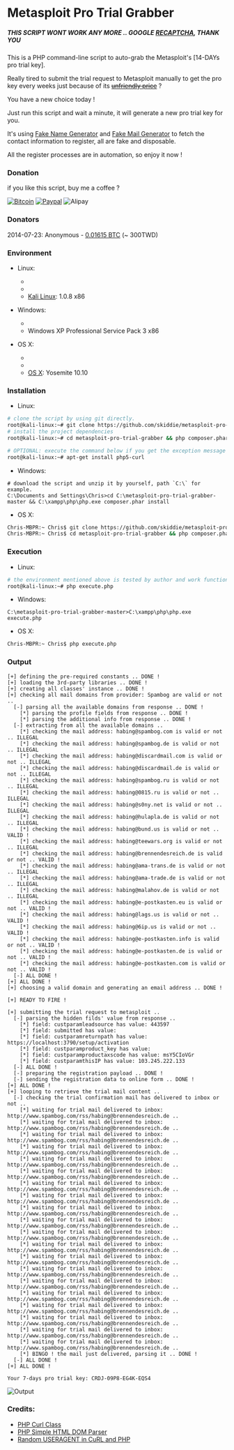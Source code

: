 # Metasploit Pro Trial Grabber

##### THIS SCRIPT WONT WORK ANY MORE .. GOOGLE [RECAPTCHA](https://www.google.com/recaptcha/intro/index.html), THANK YOU

This is a PHP command-line script to auto-grab the Metasploit's [14-DAYs pro trial key].

Really tired to submit the trial request to Metasploit manually to get the pro key every weeks just because of its ~~[unfriendly price]~~ ?

You have a new choice today !

Just run this script and wait a minute, it will generate a new pro trial key for you.

It's using [Fake Name Generator] and [Fake Mail Generator] to fetch the contact information to register, all are fake and disposable.

All the register processes are in automation, so enjoy it now !

### Donation

if you like this script, buy me a coffee ?

[![Bitcoin](https://blockchain.info//Resources/buttons/donate_64.png)](http://goo.gl/f8ShlA)
[![Paypal](https://www.paypalobjects.com/en_US/GB/i/btn/btn_donateCC_LG.gif)](http://goo.gl/tRt4zN)
![Alipay](https://i.imgur.com/MFwEQSp.png)

### Donators

2014-07-23: Anonymous - [0.01615 BTC](https://blockchain.info/tx/be809956bf74307cd60cfdc6adba6d026acc51816cceb6a9c297be4374a85eb0) (~ 300TWD)

### Environment

* Linux:

    * [PHP]: 5.4.4-14+deb7u12
    * [cURL]: 7.26.0
    * [Kali Linux]: 1.0.8 x86

* Windows:

    * [XAMPP]: 1.8.2
    * Windows XP Professional Service Pack 3 x86

* OS X:

    * [PHP]: 5.5.14
    * [cURL]: 7.37.1
    * [OS X]: Yosemite 10.10

### Installation

* Linux:

```sh
# clone the script by using git directly.
root@kali-linux:~# git clone https://github.com/skiddie/metasploit-pro-trial-grabber.git
# install the project dependencies
root@kali-linux:~# cd metasploit-pro-trial-grabber && php composer.phar install

# OPTIONAL: execute the command below if you get the exception message 'cURL library is not loaded'.
root@kali-linux:~# apt-get install php5-curl
```

* Windows:

```batch
# download the script and unzip it by yourself, path `C:\` for example.
C:\Documents and Settings\Chris>cd C:\metasploit-pro-trial-grabber-master && C:\xampp\php\php.exe composer.phar install
```

* OS X:

```sh
Chris-MBPR:~ Chris$ git clone https://github.com/skiddie/metasploit-pro-trial-grabber.git
Chris-MBPR:~ Chris$ cd metasploit-pro-trial-grabber && php composer.phar install
```

### Execution

* Linux:

```sh
# the environment mentioned above is tested by author and work functionally.
root@kali-linux:~# php execute.php
```

* Windows:

```batch
C:\metasploit-pro-trial-grabber-master>C:\xampp\php\php.exe execute.php
```

* OS X:

```sh
Chris-MBPR:~ Chris$ php execute.php
```

### Output

    [+] defining the pre-required constants .. DONE !
    [+] loading the 3rd-party libraries .. DONE !
    [+] creating all classes' instance .. DONE !
    [+] checking all mail domains from provider: Spambog are valid or not ..
      [-] parsing all the available domains from response .. DONE !
        [*] parsing the profile fields from response .. DONE !
        [*] parsing the additional info from response .. DONE !
      [-] extracting from all the available domains .. 
        [*] checking the mail address: habing@spambog.com is valid or not .. ILLEGAL
        [*] checking the mail address: habing@spambog.de is valid or not .. ILLEGAL
        [*] checking the mail address: habing@discardmail.com is valid or not .. ILLEGAL
        [*] checking the mail address: habing@discardmail.de is valid or not .. ILLEGAL
        [*] checking the mail address: habing@spambog.ru is valid or not .. ILLEGAL
        [*] checking the mail address: habing@0815.ru is valid or not .. ILLEGAL
        [*] checking the mail address: habing@s0ny.net is valid or not .. ILLEGAL
        [*] checking the mail address: habing@hulapla.de is valid or not .. ILLEGAL
        [*] checking the mail address: habing@bund.us is valid or not .. VALID !
        [*] checking the mail address: habing@teewars.org is valid or not .. ILLEGAL
        [*] checking the mail address: habing@brennendesreich.de is valid or not .. VALID !
        [*] checking the mail address: habing@ama-trans.de is valid or not .. ILLEGAL
        [*] checking the mail address: habing@ama-trade.de is valid or not .. ILLEGAL
        [*] checking the mail address: habing@malahov.de is valid or not .. ILLEGAL
        [*] checking the mail address: habing@e-postkasten.eu is valid or not .. VALID !
        [*] checking the mail address: habing@lags.us is valid or not .. VALID !
        [*] checking the mail address: habing@6ip.us is valid or not .. VALID !
        [*] checking the mail address: habing@e-postkasten.info is valid or not .. VALID !
        [*] checking the mail address: habing@e-postkasten.de is valid or not .. VALID !
        [*] checking the mail address: habing@e-postkasten.com is valid or not .. VALID !
      [-] ALL DONE !
    [+] ALL DONE !
    [+] choosing a valid domain and generating an email address .. DONE !

    [+] READY TO FIRE !

    [+] submitting the trial request to metasploit ..
      [-] parsing the hidden filds' value from response ..
        [*] field: custparamleadsource has value: 443597
        [*] field: submitted has value: 
        [*] field: custparamreturnpath has value: https://localhost:3790/setup/activation
        [*] field: custparamproduct_key has value: 
        [*] field: custparamproductaxscode has value: msY5CIoVGr
        [*] field: custparamthisIP has value: 103.245.222.133
      [-] ALL DONE !
      [-] preparing the registration payload .. DONE !
      [-] sending the registration data to online form .. DONE !
    [+] ALL DONE !
    [+] looping to retrieve the trial mail content ..
      [-] checking the trial confirmation mail has delivered to inbox or not ..
        [*] waiting for trial mail delivered to inbox: http://www.spambog.com/rss/habing@brennendesreich.de ..
        [*] waiting for trial mail delivered to inbox: http://www.spambog.com/rss/habing@brennendesreich.de ..
        [*] waiting for trial mail delivered to inbox: http://www.spambog.com/rss/habing@brennendesreich.de ..
        [*] waiting for trial mail delivered to inbox: http://www.spambog.com/rss/habing@brennendesreich.de ..
        [*] waiting for trial mail delivered to inbox: http://www.spambog.com/rss/habing@brennendesreich.de ..
        [*] waiting for trial mail delivered to inbox: http://www.spambog.com/rss/habing@brennendesreich.de ..
        [*] waiting for trial mail delivered to inbox: http://www.spambog.com/rss/habing@brennendesreich.de ..
        [*] waiting for trial mail delivered to inbox: http://www.spambog.com/rss/habing@brennendesreich.de ..
        [*] waiting for trial mail delivered to inbox: http://www.spambog.com/rss/habing@brennendesreich.de ..
        [*] waiting for trial mail delivered to inbox: http://www.spambog.com/rss/habing@brennendesreich.de ..
        [*] waiting for trial mail delivered to inbox: http://www.spambog.com/rss/habing@brennendesreich.de ..
        [*] waiting for trial mail delivered to inbox: http://www.spambog.com/rss/habing@brennendesreich.de ..
        [*] waiting for trial mail delivered to inbox: http://www.spambog.com/rss/habing@brennendesreich.de ..
        [*] waiting for trial mail delivered to inbox: http://www.spambog.com/rss/habing@brennendesreich.de ..
        [*] waiting for trial mail delivered to inbox: http://www.spambog.com/rss/habing@brennendesreich.de ..
        [*] waiting for trial mail delivered to inbox: http://www.spambog.com/rss/habing@brennendesreich.de ..
        [*] waiting for trial mail delivered to inbox: http://www.spambog.com/rss/habing@brennendesreich.de ..
        [*] waiting for trial mail delivered to inbox: http://www.spambog.com/rss/habing@brennendesreich.de ..
        [*] waiting for trial mail delivered to inbox: http://www.spambog.com/rss/habing@brennendesreich.de ..
        [*] waiting for trial mail delivered to inbox: http://www.spambog.com/rss/habing@brennendesreich.de ..
        [*] BINGO ! the mail just delivered, parsing it .. DONE !
      [-] ALL DONE !
    [+] ALL DONE !

    Your 7-days pro trial key: CRDJ-09P8-EG4K-EQS4

![Output](http://i.imgur.com/e1yv2Pz.png)

### Credits:

* [PHP Curl Class]
* [PHP Simple HTML DOM Parser]
* [Random USERAGENT in CuRL and PHP]

[7-DAYs pro trial key]:https://www.rapid7.com/register/metasploit-trial.jsp?product
[unfriendly price]:https://community.rapid7.com/docs/DOC-2287
[Fake Name Generator]:http://www.fakenamegenerator.com
[Fake Mail Generator]:http://www.fakemailgenerator.com
[PHP]:http://www.php.net/manual/en/install.unix.debian.php
[cURL]:http://www.php.net/manual/en/curl.installation.php
[PHP Curl Class]:https://github.com/php-curl-class/php-curl-class
[PHP Simple HTML DOM Parser]:http://simplehtmldom.sourceforge.net
[Random USERAGENT in CuRL and PHP]:http://www.danmorgan.net/programming/php-programming/random-useragent-in-curl-and-php
[Kali Linux]:http://www.kali.org/downloads
[XAMPP]:http://downloads.sourceforge.net/project/xampp/XAMPP%20Windows/1.8.2/xampp-win32-1.8.2-5-VC9-installer.exe
[30-DAYS key]:http://www.rapid7.com/products/metasploit/metasploit-pro-registration-corelan.jsp
[14-DAYs trial form]:http://www.rapid7.com/products/metasploit/metasploit-pro-registration.jsp
[OS X]:http://www.apple.com/osx/
